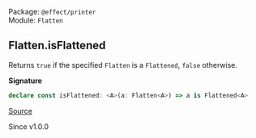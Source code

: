 Package: `@effect/printer`<br />
Module: `Flatten`<br />

## Flatten.isFlattened

Returns `true` if the specified `Flatten` is a `Flattened`, `false` otherwise.

**Signature**

```ts
declare const isFlattened: <A>(a: Flatten<A>) => a is Flattened<A>
```

[Source](https://github.com/Effect-TS/effect/tree/main/packages/printer/src/Flatten.ts#L111)

Since v1.0.0